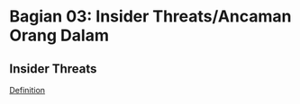 # Bagian 03: Insider Threats/Ancaman Orang Dalam

## Insider Threats

[Definition](../definitions/definitions_I.md#insider-threat)
